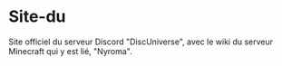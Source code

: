 # Site-du
 Site officiel du serveur Discord "DiscUniverse", avec le wiki du serveur Minecraft qui y est lié, "Nyroma".
